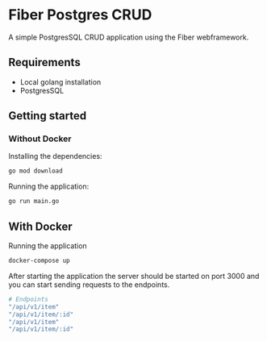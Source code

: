 # Fiber Postgres CRUD

A simple PostgresSQL CRUD application using the Fiber webframework.

## Requirements

- Local golang installation
- PostgresSQL

## Getting started

### Without Docker

Installing the dependencies:

```bash
go mod download
```

Running the application:

```bash
go run main.go
```

## With Docker

Running the application

```bash
docker-compose up
```

After starting the application the server should be started on port 3000 and you can start sending requests to the endpoints.

```bash
# Endpoints
"/api/v1/item"
"/api/v1/item/:id"
"/api/v1/item"
"/api/v1/item/:id"
```